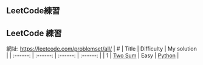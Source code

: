 ## LeetCode練習

## LeetCode 練習
網址: https://leetcode.com/problemset/all/
| # | Title | Difficulty | My solution |
| :------: | :------: | :------: | :------: |
| 1 | [Two Sum][#1] | Easy | [Python][sol#1] |

[sol#1]: <https://github.com/Shih-Lun-Huang/learning-note/blob/master/LeetCode%E7%B7%B4%E7%BF%92/%231%20Two%20Sum.ipynb>
[#1]: <https://leetcode.com/problems/two-sum/>